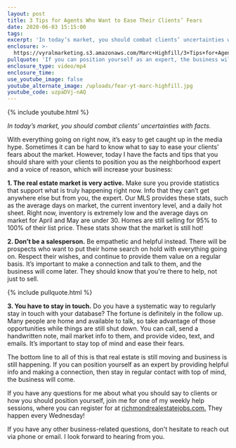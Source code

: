 ```yaml
---
layout: post
title: 3 Tips for Agents Who Want to Ease Their Clients’ Fears
date: 2020-06-03 15:15:00
tags:
excerpt: 'In today’s market, you should combat clients’ uncertainties with facts.'
enclosure: >-
  https://vyralmarketing.s3.amazonaws.com/Marc+Highfill/3+Tips+for+Agents+Who+Want+to+Ease+Their+Clients%E2%80%99+Fears.mp4
pullquote: 'If you can position yourself as an expert, the business will eventually come.'
enclosure_type: video/mp4
enclosure_time:
use_youtube_image: false
youtube_alternate_image: /uploads/fear-yt-marc-highfill.jpg
youtube_code: uzpaDVj-nAQ
---
```


{% include youtube.html %}

*In today’s market, you should combat clients’ uncertainties with facts.*

With everything going on right now, it’s easy to get caught up in the media hype. Sometimes it can be hard to know what to say to ease your clients’ fears about the market. However, today I have the facts and tips that you should share with your clients to position you as the neighborhood expert and a voice of reason, which will increase your business:

**1\. The real estate market is very active.** Make sure you provide statistics that support what is truly happening right now. Info that they can’t get anywhere else but from you, the expert. Our MLS provides these stats, such as the average days on market, the current inventory level, and a daily hot sheet. Right now, inventory is extremely low and the average days on market for April and May are under 30. Homes are still selling for 95% to 100% of their list price. These stats show that the market is still hot\!

**2\. Don’t be a salesperson.** Be empathetic and helpful instead. There will be prospects who want to put their home search on hold with everything going on. Respect their wishes, and continue to provide them value on a regular basis. It’s important to make a connection and talk to them, and the business will come later. They should know that you're there to help, not just to sell.

{% include pullquote.html %}

**3\. You have to stay in touch.** Do you have a systematic way to regularly stay in touch with your database? The fortune is definitely in the follow up. Many people are home and available to talk, so take advantage of those opportunities while things are still shut down. You can call, send a handwritten note, mail market info to them, and provide video, text, and emails. It’s important to stay top of mind and ease their fears.

The bottom line to all of this is that real estate is still moving and business is still happening. If you can position yourself as an expert by providing helpful info and making a connection, then stay in regular contact with top of mind, the business will come.&nbsp;

If you have any questions for me about what you should say to clients or how you should position yourself, join me for one of my weekly help sessions, where you can register for at [richmondrealestatejobs.com.](https://richmondrealestatejobs.com/) They happen every Wednesday\!

If you have any other business-related questions, don't hesitate to reach out via phone or email. I look forward to hearing from you.

&nbsp;
